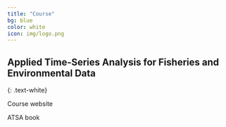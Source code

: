 ```yaml
---
title: "Course"
bg: blue
color: white
icon: img/logo.png
---
```


## Applied Time-Series Analysis for Fisheries and Environmental Data
{: .text-white}

<div id="coursescontainer">
<p style="clear: both;"></p>
<p id="coursesbox">Course website</p>
<p id="coursesbox">ATSA book</p>
</div>
<div style="clear: both;"></div>

